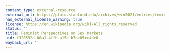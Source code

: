 ```yaml
---
content_type: external-resource
external_url: https://plato.stanford.edu/archives/win2021/entries/feminist-sex-markets/
has_external_license_warning: true
license: https://en.wikipedia.org/wiki/All_rights_reserved
status: ''
title: Feminist Perspectives on Sex Markets
uid: f320592d-00a1-4ffb-a15e-b7be05ce4de0
wayback_url: ''
---
```

